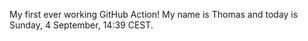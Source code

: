 My first ever working GitHub Action!
My name is Thomas and today is Sunday, 4 September, 14:39 CEST. 
